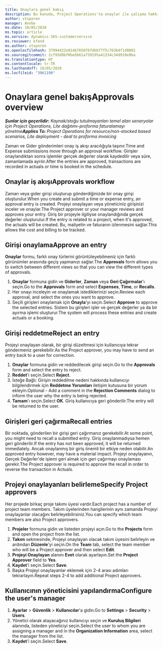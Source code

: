 ```yaml
---
title: Onaylara genel bakış
description: Bu konuda, Project Operations'ta onaylar ile çalışma hakkında bilgiler sağlanmaktadır.
author: stsporen
manager: Annbe
ms.date: 10/05/2020
ms.topic: article
ms.service: dynamics-365-customerservice
ms.reviewer: kfend
ms.author: stsporen
ms.openlocfilehash: 37994422e9146765076fdbb77f5c763b4f1d0802
ms.sourcegitcommit: 2cf93d8bf0be5b61a739195a41334c34d910e9ba
ms.translationtype: HT
ms.contentlocale: tr-TR
ms.lasthandoff: 10/05/2020
ms.locfileid: "3961190"
---
```

# <a name="approvals-overview"></a><span data-ttu-id="f7a7d-103">Onaylara genel bakış</span><span class="sxs-lookup"><span data-stu-id="f7a7d-103">Approvals overview</span></span>

<span data-ttu-id="f7a7d-104">_**Şunlar için geçerlidir:** Kaynak/stoğu tutulmayanları temel alan senaryolar için Project Operations, Lite dağıtımı-proforma faturalamayı yönetme_</span><span class="sxs-lookup"><span data-stu-id="f7a7d-104">_**Applies To:** Project Operations for resource/non-stocked based scenarios, Lite deployment - deal to proforma invoicing_</span></span>

<span data-ttu-id="f7a7d-105">Zaman ve Gider gönderimleri onay iş akışı aracılığıyla taşınır.</span><span class="sxs-lookup"><span data-stu-id="f7a7d-105">Time and Expense submissions move through an approval workflow.</span></span> <span data-ttu-id="f7a7d-106">Girişler onaylandıktan sonra işlemler gerçek değerler olarak kaydedilir veya süre, zamanlamada ayrılır.</span><span class="sxs-lookup"><span data-stu-id="f7a7d-106">After the entries are approved, transactions are recorded in actuals or time is booked in the schedule.</span></span>

## <a name="approvals-workflow"></a><span data-ttu-id="f7a7d-107">Onaylar iş akışı</span><span class="sxs-lookup"><span data-stu-id="f7a7d-107">Approvals workflow</span></span>
<span data-ttu-id="f7a7d-108">Zaman veya gider girişi oluşturup gönderdiğinizde bir onay girişi oluşturulur.</span><span class="sxs-lookup"><span data-stu-id="f7a7d-108">When you create and submit a time or expense entry, an approval entry is created.</span></span> <span data-ttu-id="f7a7d-109">Projeyi onaylayan veya yöneticiniz girişinizi inceler ve onaylar.</span><span class="sxs-lookup"><span data-stu-id="f7a7d-109">The Project approver or your manager reviews and approves your entry.</span></span> <span data-ttu-id="f7a7d-110">Giriş bir projeyle ilgiliyse onaylandığında gerçek değerler oluşturulur.</span><span class="sxs-lookup"><span data-stu-id="f7a7d-110">If the entry is related to a project, when it's approved, the actuals will be created.</span></span> <span data-ttu-id="f7a7d-111">Bu, maliyetin ve faturanın izlenmesini sağlar.</span><span class="sxs-lookup"><span data-stu-id="f7a7d-111">This allows the cost and billing to be tracked.</span></span> 

## <a name="approve-an-entry"></a><span data-ttu-id="f7a7d-112">Girişi onaylama</span><span class="sxs-lookup"><span data-stu-id="f7a7d-112">Approve an entry</span></span>
<span data-ttu-id="f7a7d-113">**Onaylar** formu, farklı onay türlerini görüntüleyebilmeniz için farklı görünümler arasında geçiş yapmanızı sağlar.</span><span class="sxs-lookup"><span data-stu-id="f7a7d-113">The **Approvals** form allows you to switch between different views so that you can view the different types of approvals.</span></span>
  
1. <span data-ttu-id="f7a7d-114">**Onaylar** formuna gidin ve **Giderler**, **Zaman** veya **Geri Çağırmalar**'ı seçin.</span><span class="sxs-lookup"><span data-stu-id="f7a7d-114">Go to the **Approvals** form and select **Expenses**, **Time**, or **Recalls**.</span></span>
2. <span data-ttu-id="f7a7d-115">Her onayı inceleyin ve onaylamak istediklerinizi seçin.</span><span class="sxs-lookup"><span data-stu-id="f7a7d-115">Review each approval, and select the ones you want to approve.</span></span>
3. <span data-ttu-id="f7a7d-116">Seçili girişleri onaylamak için **Onayla**'yı seçin.</span><span class="sxs-lookup"><span data-stu-id="f7a7d-116">Select **Approve** to approve the selected entries.</span></span>
<span data-ttu-id="f7a7d-117">Sistem bu girişleri işler ve gerçek değerler ya da bir ayırma işlemi oluşturur.</span><span class="sxs-lookup"><span data-stu-id="f7a7d-117">The system will process these entries and create actuals or a booking.</span></span>

## <a name="reject-an-entry"></a><span data-ttu-id="f7a7d-118">Girişi reddetme</span><span class="sxs-lookup"><span data-stu-id="f7a7d-118">Reject an entry</span></span>
<span data-ttu-id="f7a7d-119">Projeyi onaylayan olarak, bir girişi düzeltmesi için kullanıcıya tekrar göndermeniz gerekebilir.</span><span class="sxs-lookup"><span data-stu-id="f7a7d-119">As the Project approver, you may have to send an entry back to a user for correction.</span></span>
  
1. <span data-ttu-id="f7a7d-120">**Onaylar** formuna gidin ve reddedilecek girişi seçin.</span><span class="sxs-lookup"><span data-stu-id="f7a7d-120">Go to the **Approvals** form and select the entry to reject.</span></span> 
2. <span data-ttu-id="f7a7d-121">**Reddet**'i seçin.</span><span class="sxs-lookup"><span data-stu-id="f7a7d-121">Select **Reject**.</span></span>
3. <span data-ttu-id="f7a7d-122">İsteğe Bağlı: Girişin reddedilme nedeni hakkında kullanıcıyı bilgilendirmek için **Reddetme Yorumları** iletişim kutusuna bir yorum ekleyin.</span><span class="sxs-lookup"><span data-stu-id="f7a7d-122">Optional - Add a comment in the **Rejection Comments** dialog to inform the user why the entry is being rejected.</span></span>
4. <span data-ttu-id="f7a7d-123">**Tamam**'ı seçin.</span><span class="sxs-lookup"><span data-stu-id="f7a7d-123">Select **OK**.</span></span> <span data-ttu-id="f7a7d-124">Giriş kullanıcıya geri gönderilir.</span><span class="sxs-lookup"><span data-stu-id="f7a7d-124">The entry will be returned to the user.</span></span>
  
## <a name="recall-entries"></a><span data-ttu-id="f7a7d-125">Girişleri geri çağırma</span><span class="sxs-lookup"><span data-stu-id="f7a7d-125">Recall entries</span></span>
<span data-ttu-id="f7a7d-126">Bir noktada, gönderilen bir girişi geri çağırmanız gerekebilir.</span><span class="sxs-lookup"><span data-stu-id="f7a7d-126">At some point, you might need to recall a submitted entry.</span></span> <span data-ttu-id="f7a7d-127">Giriş onaylanmadıysa hemen geri gönderilir.</span><span class="sxs-lookup"><span data-stu-id="f7a7d-127">If the entry has not been approved, it will be returned immediately.</span></span> <span data-ttu-id="f7a7d-128">Ancak onaylanmış bir giriş önemli bir etkiye neden olabilir.</span><span class="sxs-lookup"><span data-stu-id="f7a7d-128">An approved entry however, may have a material impact.</span></span> <span data-ttu-id="f7a7d-129">Projeyi onaylayanın, Gerçek Değerler'de işlemi geri almak için geri çağırmayı onaylaması gerekir.</span><span class="sxs-lookup"><span data-stu-id="f7a7d-129">The Project approver is required to approve the recall in order to reverse the transaction in Actuals.</span></span>

## <a name="specify-project-approvers"></a><span data-ttu-id="f7a7d-130">Projeyi onaylayanları belirleme</span><span class="sxs-lookup"><span data-stu-id="f7a7d-130">Specify Project approvers</span></span>
<span data-ttu-id="f7a7d-131">Her projede birkaç proje takımı üyesi vardır.</span><span class="sxs-lookup"><span data-stu-id="f7a7d-131">Each project has a number of project team members.</span></span> <span data-ttu-id="f7a7d-132">Takım üyelerinden hangilerinin aynı zamanda Projeyi onaylayanlar olacağını belirleyebilirsiniz.</span><span class="sxs-lookup"><span data-stu-id="f7a7d-132">You can specify which team members are also Project approvers.</span></span>

1. <span data-ttu-id="f7a7d-133">**Projeler** formuna gidin ve listeden projeyi açın.</span><span class="sxs-lookup"><span data-stu-id="f7a7d-133">Go to the **Projects** form and open the project from the list.</span></span>
2. <span data-ttu-id="f7a7d-134">**Takım** sekmesinde, Projeyi onaylayan olacak takım üyesini belirleyin ve ardından **Düzenle**'yi seçin.</span><span class="sxs-lookup"><span data-stu-id="f7a7d-134">On the **Team** tab, select the team member who will be a Project approver and then select **Edit**.</span></span>
3. <span data-ttu-id="f7a7d-135">**Projeyi Onaylayan** alanını **Evet** olarak ayarlayın.</span><span class="sxs-lookup"><span data-stu-id="f7a7d-135">Set the **Project Approver** field to **Yes**.</span></span>
4. <span data-ttu-id="f7a7d-136">**Kaydet**'i seçin.</span><span class="sxs-lookup"><span data-stu-id="f7a7d-136">Select **Save**.</span></span>
5. <span data-ttu-id="f7a7d-137">Başka Projeyi onaylayanlar eklemek için 2-4 arası adımları tekrarlayın.</span><span class="sxs-lookup"><span data-stu-id="f7a7d-137">Repeat steps 2-4 to add additional Project approvers.</span></span>

## <a name="configure-the-users-manager"></a><span data-ttu-id="f7a7d-138">Kullanıcının yöneticisini yapılandırma</span><span class="sxs-lookup"><span data-stu-id="f7a7d-138">Configure the user's manager</span></span>

1. <span data-ttu-id="f7a7d-139">**Ayarlar** > **Güvenlik** > **Kullanıcılar**'a gidin.</span><span class="sxs-lookup"><span data-stu-id="f7a7d-139">Go to **Settings** > **Security** > **Users**.</span></span>
2. <span data-ttu-id="f7a7d-140">Yönetici olarak atayacağınız kullanıcıyı seçin ve **Kuruluş Bilgileri** alanında, listeden yöneticiyi seçin.</span><span class="sxs-lookup"><span data-stu-id="f7a7d-140">Select the user to whom you are assigning a manager and in the **Organization Information** area, select the manager from the list.</span></span> 
3. <span data-ttu-id="f7a7d-141">**Kaydet**'i seçin.</span><span class="sxs-lookup"><span data-stu-id="f7a7d-141">Select **Save**.</span></span>


